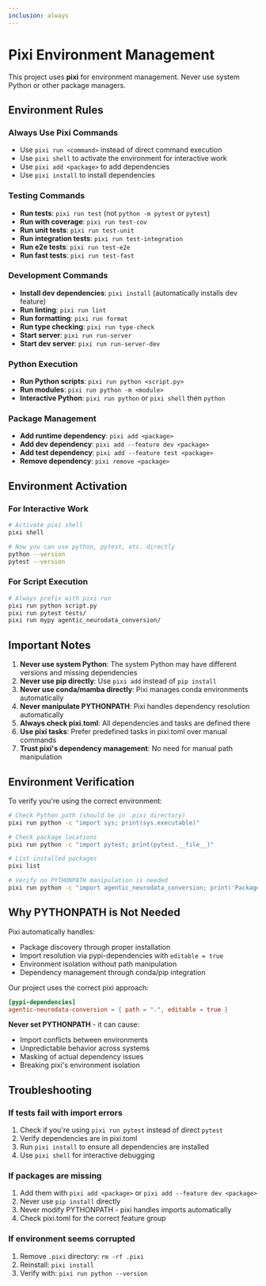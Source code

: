 ```yaml
---
inclusion: always
---
```


# Pixi Environment Management

This project uses **pixi** for environment management. Never use system Python
or other package managers.

## Environment Rules

### Always Use Pixi Commands

- Use `pixi run <command>` instead of direct command execution
- Use `pixi shell` to activate the environment for interactive work
- Use `pixi add <package>` to add dependencies
- Use `pixi install` to install dependencies

### Testing Commands

- **Run tests**: `pixi run test` (not `python -m pytest` or `pytest`)
- **Run with coverage**: `pixi run test-cov`
- **Run unit tests**: `pixi run test-unit`
- **Run integration tests**: `pixi run test-integration`
- **Run e2e tests**: `pixi run test-e2e`
- **Run fast tests**: `pixi run test-fast`

### Development Commands

- **Install dev dependencies**: `pixi install` (automatically installs dev
  feature)
- **Run linting**: `pixi run lint`
- **Run formatting**: `pixi run format`
- **Run type checking**: `pixi run type-check`
- **Start server**: `pixi run run-server`
- **Start dev server**: `pixi run run-server-dev`

### Python Execution

- **Run Python scripts**: `pixi run python <script.py>`
- **Run modules**: `pixi run python -m <module>`
- **Interactive Python**: `pixi run python` or `pixi shell` then `python`

### Package Management

- **Add runtime dependency**: `pixi add <package>`
- **Add dev dependency**: `pixi add --feature dev <package>`
- **Add test dependency**: `pixi add --feature test <package>`
- **Remove dependency**: `pixi remove <package>`

## Environment Activation

### For Interactive Work

```bash
# Activate pixi shell
pixi shell

# Now you can use python, pytest, etc. directly
python --version
pytest --version
```

### For Script Execution

```bash
# Always prefix with pixi run
pixi run python script.py
pixi run pytest tests/
pixi run mypy agentic_neurodata_conversion/
```

## Important Notes

1. **Never use system Python**: The system Python may have different versions
   and missing dependencies
2. **Never use pip directly**: Use `pixi add` instead of `pip install`
3. **Never use conda/mamba directly**: Pixi manages conda environments
   automatically
4. **Never manipulate PYTHONPATH**: Pixi handles dependency resolution
   automatically
5. **Always check pixi.toml**: All dependencies and tasks are defined there
6. **Use pixi tasks**: Prefer predefined tasks in pixi.toml over manual commands
7. **Trust pixi's dependency management**: No need for manual path manipulation

## Environment Verification

To verify you're using the correct environment:

```bash
# Check Python path (should be in .pixi directory)
pixi run python -c "import sys; print(sys.executable)"

# Check package locations
pixi run python -c "import pytest; print(pytest.__file__)"

# List installed packages
pixi list

# Verify no PYTHONPATH manipulation is needed
pixi run python -c "import agentic_neurodata_conversion; print('Package imports work without PYTHONPATH')"
```

## Why PYTHONPATH is Not Needed

Pixi automatically handles:

- Package discovery through proper installation
- Import resolution via pypi-dependencies with `editable = true`
- Environment isolation without path manipulation
- Dependency management through conda/pip integration

Our project uses the correct pixi approach:

```toml
[pypi-dependencies]
agentic-neurodata-conversion = { path = ".", editable = true }
```

**Never set PYTHONPATH** - it can cause:

- Import conflicts between environments
- Unpredictable behavior across systems
- Masking of actual dependency issues
- Breaking pixi's environment isolation

## Troubleshooting

### If tests fail with import errors

1. Check if you're using `pixi run pytest` instead of direct `pytest`
2. Verify dependencies are in pixi.toml
3. Run `pixi install` to ensure all dependencies are installed
4. Use `pixi shell` for interactive debugging

### If packages are missing

1. Add them with `pixi add <package>` or `pixi add --feature dev <package>`
2. Never use `pip install` directly
3. Never modify PYTHONPATH - pixi handles imports automatically
4. Check pixi.toml for the correct feature group

### If environment seems corrupted

1. Remove `.pixi` directory: `rm -rf .pixi`
2. Reinstall: `pixi install`
3. Verify with: `pixi run python --version`
